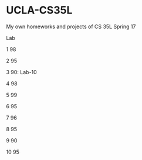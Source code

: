 # UCLA-CS35L
My own homeworks and projects of CS 35L Spring 17



Lab

1  98

2  95

3  90:  Lab-10

4  98

5  99

6  95

7  96

8  95

9  90

10  95
